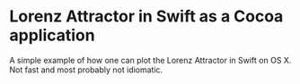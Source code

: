 Lorenz Attractor in Swift as a Cocoa application
================================================

A simple example of how one can plot the Lorenz Attractor in Swift on OS X. Not fast and most probably not idiomatic.
